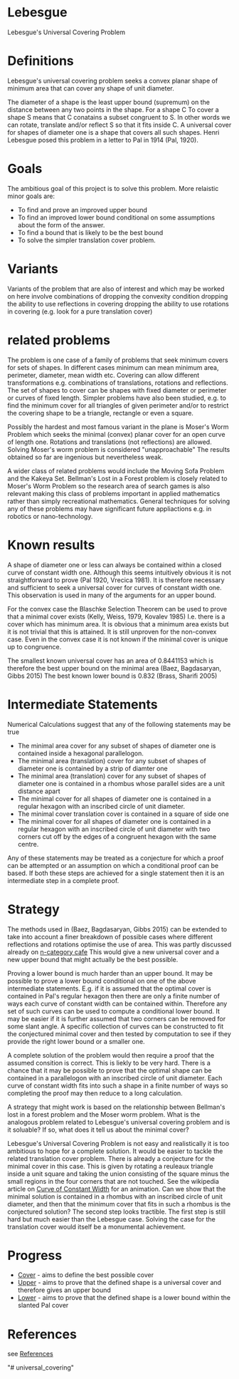 # Lebesgue
Lebesgue's Universal Covering Problem

# Definitions
Lebesgue's universal covering problem seeks a convex planar shape of minimum area that can cover any shape of unit diameter.

The diameter of a shape is the least upper bound (supremum) on the distance between any two points in the shape.
For a shape C To cover a shape S means that C conatains a subset congruent to S. In other words we can rotate, translate and/or reflect S so that it fits inside C.
A universal cover for shapes of diameter one is a shape that covers all such shapes.
Henri Lebesgue posed this problem in a letter to Pal in 1914 (Pal, 1920).

# Goals
The ambitious goal of this project is to solve this problem. More relaistic minor goals are:

- To find and prove an improved upper bound
- To find an improved lower bound conditional on some assumptions about the form of the answer.
- To find a bound that is likely to be the best bound
- To solve the simpler translation cover problem.

# Variants
Variants of the problem that are also of interest and which may be worked on here involve combinations of
  dropping the convexity condition
  dropping the ability to use reflections in covering
  dropping the ability to use rotations in covering (e.g. look for a pure translation cover)
  
# related problems
The problem is one case of a family of problems that seek minimum covers for sets of shapes.
In different cases minimum can mean minimum area, perimeter, diameter, mean width etc. 
Covering can allow different transformations e.g. combinations of translations, rotations and reflections.
The set of shapes to cover can be shapes with fixed diameter or perimeter or curves of fixed length.
Simpler problems have also been studied, e.g. to find the minimum cover for all triangles of given perimeter and/or to restrict the covering shape to be a triangle, rectangle or even a square.

Possibly the hardest and most famous variant in the plane is Moser's Worm Problem which seeks the minimal (convex) planar cover for an open curve of length one. Rotations and translations (not reflections) are allowed. Solving Moser's worm problem is considered "unapproachable" The results obtained so far are ingenious but nevertheless weak.

A wider class of related problems would include the Moving Sofa Problem and the Kakeya Set.
Bellman's Lost in a Forest problem is closely related to Moser's Worm Problem so the research area of search games is also relevant making this class of problems important in applied mathematics rather than simply recreational mathematics. General techniques for solving any of these problems may have significant future appliactions e.g. in robotics or nano-technology.

# Known results

A shape of diameter one or less can always be contained within a closed curve of constant width one. Although this seems intuitively obvious it is not straightforward to prove (Pal 1920, Vrecica 1981). It is therefore necessary and sufficient to seek a universal cover for curves of constant width one. This observation is used in many of the arguments for an upper bound.

For the convex case the  Blaschke Selection Theorem can be used to prove that a minimal cover exists (Kelly, Weiss, 1979, Kovalev 1985)
I.e. there is a cover which has minimum area. It is obvious that a minimum area exists but it is not trivial that this is attained. It is still unproven for the non-convex case. Even in the convex case it is not known if the minimal cover is unique up to congruence. 

The smallest known universal cover has an area of 0.8441153 which is therefore the best upper bound on the minimal area (Baez, Bagdasaryan, Gibbs 2015) The best known lower bound is 0.832 (Brass, Sharifi 2005)

# Intermediate Statements
Numerical Calculations suggest that any of the following statements may be true

- The minimal area cover for any subset of shapes of diameter one is contained inside a hexagonal parallelogon.
- The minimal area (translation) cover for any subset of shapes of diameter one is contained by a strip of diamter one
- The minimal area (translation) cover for any subset of shapes of diameter one is contained in a rhombus whose parallel sides are a unit distance apart
- The minimal cover for all shapes of diameter one is contained in a regular hexagon with an inscribed circle of unit diameter.
- The minimal cover translation cover is contained in a square of side one 
- The minimal cover for all shapes of diameter one is contained in a regular hexagon with an inscribed circle of unit diameter with two corners cut off by the edges of a congruent hexagon with the same centre.

Any of these statements may be treated as a conjecture for which a proof can be attempted or an assumption on which a conditional proof can be based. If both these steps are achieved for a single statement then it is an intermediate step in a complete proof.

# Strategy

The methods used in (Baez, Bagdasaryan, Gibbs 2015) can be extended to take into account a finer breakdown of possible cases where different reflections and rotations optimise the use of area. This was partly discussed already on [n-category cafe](https://golem.ph.utexas.edu/category/2015/02/computability_for_lebesgues_un.html) This would give a new universal cover and a new upper bound that might actually be the best possible.

Proving a lower bound is much harder than an upper bound. It may be possible to prove a lower bound conditional on one of the above intermediate statements. E.g. if it is assumed that the optimal cover is contained in Pal's regular hexagon then there are only a finite number of ways each curve of constant width can be contained within. Therefore any set of such curves can be used to compute a conditional lower bound. It may be easier if it is further assumed that two corners can be removed for some slant angle. A specific collection of curves can be constructed to fit the conjectured minimal cover and then tested by computation to see if they provide the right lower bound or a smaller one.

A complete solution of the problem would then require a proof that the assumed consition is correct. This is liekly to be very hard. There is a chance that it may be possible to prove that the optimal shape can be contained in a parallelogon with an inscribed circle of unit diameter. Each curve of constant width fits into such a shape in a finite number of ways so completing the proof may then reduce to a long calculation.

A strategy that might work is based on the relationship between Bellman's lost in a forest problem and the Moser worm problem. What is the analogous problem related to Lebesgue's universal covering problem and is it soluable? If so, what does it tell us about the minimal cover?

Lebesgue's Universal Covering Problem is not easy and realistically it is too ambitious to hope for a complete solution. It would be easier to tackle the related translation cover problem. There is already a conjecture for the minimal cover in this case. This is given by rotating a reuleaux triangle inside a unit square and taking the union consisting of the square minus the small regions in the four corners that are not touched. See the wikipedia article on [Curve of Constant Width](https://en.wikipedia.org/wiki/Curve_of_constant_width) for an animation. Can we show that the minimal solution is contained in a rhombus with an inscribed circle of unit diameter, and then that the minimum cover that fits in such a rhombus is the conjectured solution? The second step looks tractible. The first step is still hard but much easier than the Lebesgue case. Solving the case for the translation cover would itself be a monumental achievement. 

# Progress

- [Cover](Cover.md) - aims to define the best possible cover
- [Upper](Upper.md) - aims to prove that the defined shape is a universal cover and therefore gives an upper bound
- [Lower](Upper.md) - aims to prove that the defined shape is a lower bound within the slanted Pal cover

# References
see [References](References.md)

"# universal_covering" 
